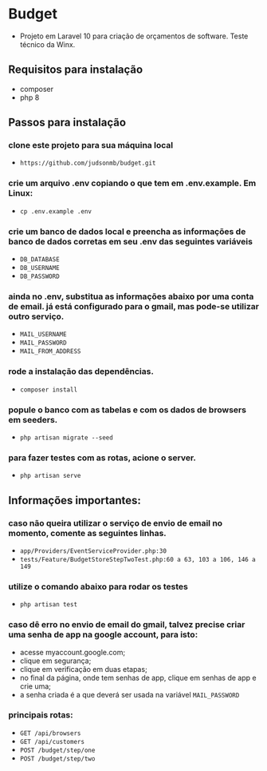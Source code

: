 # Budget

- Projeto em Laravel 10 para criação de orçamentos de software. Teste técnico da Winx.

## Requisitos para instalação

- composer
- php 8

## Passos para instalação

### clone este projeto para sua máquina local
- `https://github.com/judsonmb/budget.git`

### crie um arquivo .env copiando o que tem em .env.example. Em Linux:
- `cp .env.example .env`

### crie um banco de dados local e preencha as informações de banco de dados corretas em seu .env das seguintes variáveis

- `DB_DATABASE`
- `DB_USERNAME`
- `DB_PASSWORD`

### ainda no .env, substitua as informações abaixo por uma conta de email. já está configurado para o gmail, mas pode-se utilizar outro serviço.

- `MAIL_USERNAME`
- `MAIL_PASSWORD`
- `MAIL_FROM_ADDRESS`

### rode a instalação das dependências.

- `composer install`

### popule o banco com as tabelas e com os dados de browsers em seeders.

- `php artisan migrate --seed`

### para fazer testes com as rotas, acione o server.

- `php artisan serve`

## Informações importantes: 

### caso não queira utilizar o serviço de envio de email no momento, comente as seguintes linhas.

- `app/Providers/EventServiceProvider.php:30`
- `tests/Feature/BudgetStoreStepTwoTest.php:60 a 63, 103 a 106, 146 a 149`

### utilize o comando abaixo para rodar os testes
- `php artisan test`

### caso dê erro no envio de email do gmail, talvez precise criar uma senha de app na google account, para isto:
- acesse myaccount.google.com;
- clique em segurança;
- clique em verificação em duas etapas;
- no final da página, onde tem senhas de app, clique em senhas de app e crie uma;
- a senha criada é a que deverá ser usada na variável `MAIL_PASSWORD`

### principais rotas: 
- `GET /api/browsers`
- `GET /api/customers`
- `POST /budget/step/one`
- `POST /budget/step/two`